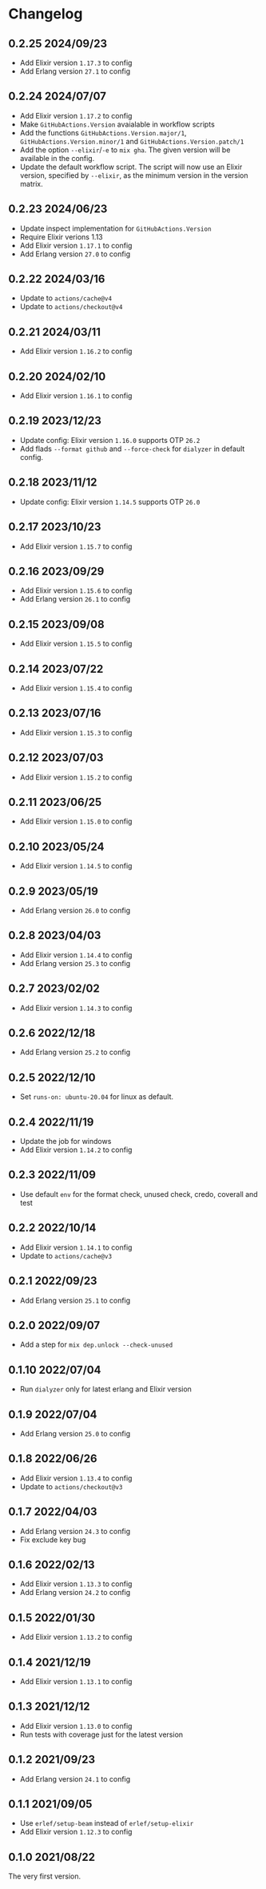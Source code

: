 # Changelog

## 0.2.25 2024/09/23

- Add Elixir version `1.17.3` to config
- Add Erlang version `27.1` to config

## 0.2.24 2024/07/07

- Add Elixir version `1.17.2` to config
- Make `GitHubActions.Version` avaialable in workflow scripts
- Add the functions `GitHubActions.Version.major/1`, 
  `GitHubActions.Version.minor/1` and `GitHubActions.Version.patch/1`
- Add the option `--elixir`/`-e` to `mix gha`. The given version will be 
  available in the config.
- Update the default workflow script. The script will now use an Elixir version, 
  specified by `--elixir`, as the minimum version in the version matrix.

## 0.2.23 2024/06/23

- Update inspect implementation for `GitHubActions.Version`
- Require Elixir verions 1.13
- Add Elixir version `1.17.1` to config
- Add Erlang version `27.0` to config

## 0.2.22 2024/03/16

- Update to `actions/cache@v4`
- Update to `actions/checkout@v4`

## 0.2.21 2024/03/11

- Add Elixir version `1.16.2` to config

## 0.2.20 2024/02/10

- Add Elixir version `1.16.1` to config

## 0.2.19 2023/12/23

- Update config: Elixir version `1.16.0` supports OTP `26.2`
- Add flads `--format github` and `--force-check` for `dialyzer` in default
  config.


## 0.2.18 2023/11/12

- Update config: Elixir version `1.14.5` supports OTP `26.0`

## 0.2.17 2023/10/23

- Add Elixir version `1.15.7` to config

## 0.2.16 2023/09/29

- Add Elixir version `1.15.6` to config
- Add Erlang version `26.1` to config

## 0.2.15 2023/09/08

- Add Elixir version `1.15.5` to config

## 0.2.14 2023/07/22

- Add Elixir version `1.15.4` to config

## 0.2.13 2023/07/16

- Add Elixir version `1.15.3` to config

## 0.2.12 2023/07/03

- Add Elixir version `1.15.2` to config

## 0.2.11 2023/06/25

- Add Elixir version `1.15.0` to config

## 0.2.10 2023/05/24

- Add Elixir version `1.14.5` to config

## 0.2.9 2023/05/19

- Add Erlang version `26.0` to config

## 0.2.8 2023/04/03

- Add Elixir version `1.14.4` to config
- Add Erlang version `25.3` to config

## 0.2.7 2023/02/02

- Add Elixir version `1.14.3` to config

## 0.2.6 2022/12/18

- Add Erlang version `25.2` to config

## 0.2.5 2022/12/10

- Set `runs-on: ubuntu-20.04` for linux as default.

## 0.2.4 2022/11/19

- Update the job for windows
- Add Elixir version `1.14.2` to config

## 0.2.3 2022/11/09

- Use default `env` for the format check, unused check, credo, coverall and test

## 0.2.2 2022/10/14

- Add Elixir version `1.14.1` to config
- Update to `actions/cache@v3`

## 0.2.1 2022/09/23

- Add Erlang version `25.1` to config

## 0.2.0 2022/09/07

- Add a step for `mix dep.unlock --check-unused`

## 0.1.10 2022/07/04

- Run `dialyzer` only for latest erlang and Elixir version

## 0.1.9 2022/07/04

- Add Erlang version `25.0` to config

## 0.1.8 2022/06/26

- Add Elixir version `1.13.4` to config
- Update to `actions/checkout@v3`

## 0.1.7 2022/04/03

- Add Erlang version `24.3` to config
- Fix exclude key bug

## 0.1.6 2022/02/13

- Add Elixir version `1.13.3` to config
- Add Erlang version `24.2` to config

## 0.1.5 2022/01/30

- Add Elixir version `1.13.2` to config

## 0.1.4 2021/12/19

- Add Elixir version `1.13.1` to config

## 0.1.3 2021/12/12

- Add Elixir version `1.13.0` to config
- Run tests with coverage just for the latest version

## 0.1.2 2021/09/23

- Add Erlang version `24.1` to config

## 0.1.1 2021/09/05

- Use `erlef/setup-beam` instead of `erlef/setup-elixir`
- Add Elixir version `1.12.3` to config

## 0.1.0 2021/08/22

The very first version.
